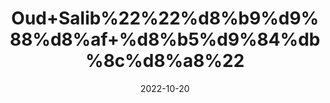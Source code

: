 ---
title: 'Oud+Salib%22%22%d8%b9%d9%88%d8%af+%d8%b5%d9%84%db%8c%d8%a8%22'
date: '2022-10-20' 
metatag: '' 
inventory: '0' 
draft: false 
# meta description 
shortDescripton: 'It+is+known+as+a+natural+tonic+and+a+remedy+to+cure+epilepsy.+Moreover%2c+it+is+also+known+to+have+antimicrobial+and+aphrodisiac+properties.'
description: 'Herbs+%d8%ac%da%91%db%8c+%d8%a8%d9%88%d9%b9%db%8c'
longdescription: ''
featured: True
# product Price
price: '100.0'
# Product Short Description
shortDescription: 'It+is+known+as+a+natural+tonic+and+a+remedy+to+cure+epilepsy.+Moreover%2c+it+is+also+known+to+have+antimicrobial+and+aphrodisiac+properties.'
productID: '9AA3CFF0-1E23-ED11-9968-005056B3A416'
type: 'products'
category: 'Herbs+%d8%ac%da%91%db%8c+%d8%a8%d9%88%d9%b9%db%8c' 
thumnailproduct: 'https://eraconnect.blob.core.windows.net/product-images/aminsaddiquidawakhana/9AA3CFF0-1E23-ED11-9968-005056B3A416.webp' 
images:
  - image: 'https://eraconnect.blob.core.windows.net/product-images/aminsaddiquidawakhana/9AA3CFF0-1E23-ED11-9968-005056B3A416.webp'  
Variants:
---